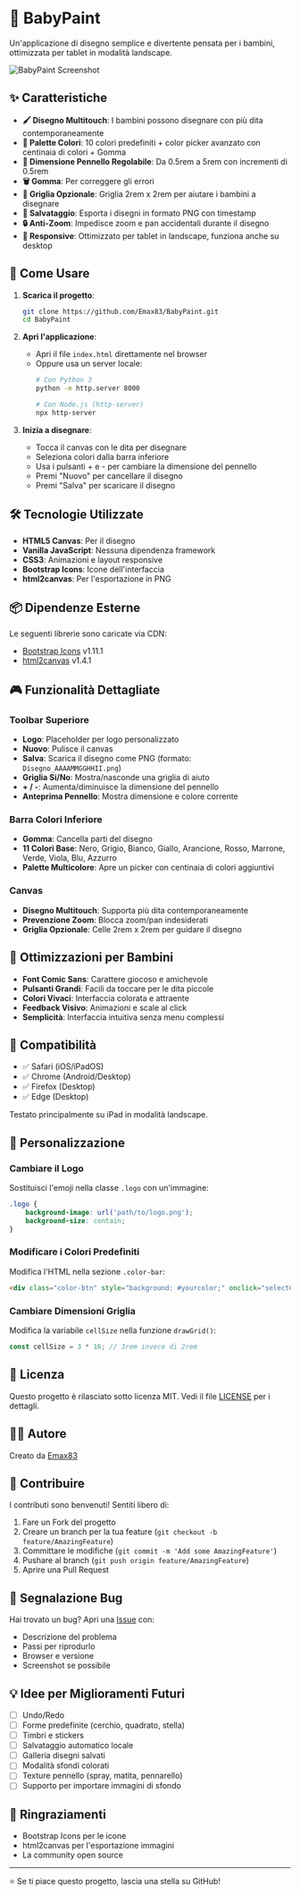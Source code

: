 # 🎨 BabyPaint

Un'applicazione di disegno semplice e divertente pensata per i bambini, ottimizzata per tablet in modalità landscape.

![BabyPaint Screenshot](screenshot.png)

## ✨ Caratteristiche

- **🖌️ Disegno Multitouch**: I bambini possono disegnare con più dita contemporaneamente
- **🎨 Palette Colori**: 10 colori predefiniti + color picker avanzato con centinaia di colori + Gomma
- **📏 Dimensione Pennello Regolabile**: Da 0.5rem a 5rem con incrementi di 0.5rem
- **🗑️ Gomma**: Per correggere gli errori
- **📐 Griglia Opzionale**: Griglia 2rem x 2rem per aiutare i bambini a disegnare
- **💾 Salvataggio**: Esporta i disegni in formato PNG con timestamp
- **🔒 Anti-Zoom**: Impedisce zoom e pan accidentali durante il disegno
- **📱 Responsive**: Ottimizzato per tablet in landscape, funziona anche su desktop

## 🚀 Come Usare

1. **Scarica il progetto**:
   ```bash
   git clone https://github.com/Emax83/BabyPaint.git
   cd BabyPaint
   ```

2. **Apri l'applicazione**:
   - Apri il file `index.html` direttamente nel browser
   - Oppure usa un server locale:
     ```bash
     # Con Python 3
     python -m http.server 8000
     
     # Con Node.js (http-server)
     npx http-server
     ```

3. **Inizia a disegnare**:
   - Tocca il canvas con le dita per disegnare
   - Seleziona colori dalla barra inferiore
   - Usa i pulsanti + e - per cambiare la dimensione del pennello
   - Premi "Nuovo" per cancellare il disegno
   - Premi "Salva" per scaricare il disegno

## 🛠️ Tecnologie Utilizzate

- **HTML5 Canvas**: Per il disegno
- **Vanilla JavaScript**: Nessuna dipendenza framework
- **CSS3**: Animazioni e layout responsive
- **Bootstrap Icons**: Icone dell'interfaccia
- **html2canvas**: Per l'esportazione in PNG

## 📦 Dipendenze Esterne

Le seguenti librerie sono caricate via CDN:

- [Bootstrap Icons](https://icons.getbootstrap.com/) v1.11.1
- [html2canvas](https://html2canvas.hertzen.com/) v1.4.1

## 🎮 Funzionalità Dettagliate

### Toolbar Superiore
- **Logo**: Placeholder per logo personalizzato
- **Nuovo**: Pulisce il canvas
- **Salva**: Scarica il disegno come PNG (formato: `Disegno_AAAAMMGGHHII.png`)
- **Griglia Si/No**: Mostra/nasconde una griglia di aiuto
- **+ / -**: Aumenta/diminuisce la dimensione del pennello
- **Anteprima Pennello**: Mostra dimensione e colore corrente

### Barra Colori Inferiore
- **Gomma**: Cancella parti del disegno
- **11 Colori Base**: Nero, Grigio, Bianco, Giallo, Arancione, Rosso, Marrone, Verde, Viola, Blu, Azzurro
- **Palette Multicolore**: Apre un picker con centinaia di colori aggiuntivi

### Canvas
- **Disegno Multitouch**: Supporta più dita contemporaneamente
- **Prevenzione Zoom**: Blocca zoom/pan indesiderati
- **Griglia Opzionale**: Celle 2rem x 2rem per guidare il disegno

## 🎯 Ottimizzazioni per Bambini

- **Font Comic Sans**: Carattere giocoso e amichevole
- **Pulsanti Grandi**: Facili da toccare per le dita piccole
- **Colori Vivaci**: Interfaccia colorata e attraente
- **Feedback Visivo**: Animazioni e scale al click
- **Semplicità**: Interfaccia intuitiva senza menu complessi

## 📱 Compatibilità

- ✅ Safari (iOS/iPadOS)
- ✅ Chrome (Android/Desktop)
- ✅ Firefox (Desktop)
- ✅ Edge (Desktop)

Testato principalmente su iPad in modalità landscape.

## 🔧 Personalizzazione

### Cambiare il Logo
Sostituisci l'emoji nella classe `.logo` con un'immagine:
```css
.logo {
    background-image: url('path/to/logo.png');
    background-size: contain;
}
```

### Modificare i Colori Predefiniti
Modifica l'HTML nella sezione `.color-bar`:
```html
<div class="color-btn" style="background: #yourcolor;" onclick="selectColor('#yourcolor')"></div>
```

### Cambiare Dimensioni Griglia
Modifica la variabile `cellSize` nella funzione `drawGrid()`:
```javascript
const cellSize = 3 * 16; // 3rem invece di 2rem
```

## 📄 Licenza

Questo progetto è rilasciato sotto licenza MIT. Vedi il file [LICENSE](LICENSE) per i dettagli.

## 👨‍💻 Autore

Creato da [Emax83](https://github.com/Emax83)

## 🤝 Contribuire

I contributi sono benvenuti! Sentiti libero di:

1. Fare un Fork del progetto
2. Creare un branch per la tua feature (`git checkout -b feature/AmazingFeature`)
3. Committare le modifiche (`git commit -m 'Add some AmazingFeature'`)
4. Pushare al branch (`git push origin feature/AmazingFeature`)
5. Aprire una Pull Request

## 🐛 Segnalazione Bug

Hai trovato un bug? Apri una [Issue](https://github.com/Emax83/BabyPaint/issues) con:
- Descrizione del problema
- Passi per riprodurlo
- Browser e versione
- Screenshot se possibile

## 💡 Idee per Miglioramenti Futuri

- [ ] Undo/Redo
- [ ] Forme predefinite (cerchio, quadrato, stella)
- [ ] Timbri e stickers
- [ ] Salvataggio automatico locale
- [ ] Galleria disegni salvati
- [ ] Modalità sfondi colorati
- [ ] Texture pennello (spray, matita, pennarello)
- [ ] Supporto per importare immagini di sfondo

## 🙏 Ringraziamenti

- Bootstrap Icons per le icone
- html2canvas per l'esportazione immagini
- La community open source

---

⭐ Se ti piace questo progetto, lascia una stella su GitHub!
